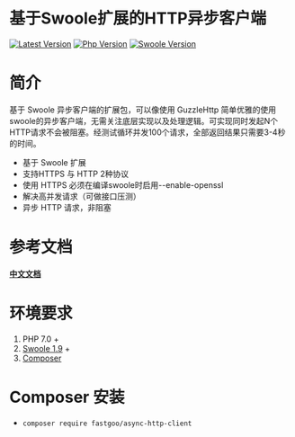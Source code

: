 # 基于Swoole扩展的HTTP异步客户端

[![Latest Version](https://img.shields.io/badge/release-v1.0.0-green.svg?maxAge=2592000)](https://github.com/fastgoo/AsyncHttpClient/releases)
[![Php Version](https://img.shields.io/badge/php-%3E=7.0-brightgreen.svg?maxAge=2592000)](https://secure.php.net/)
[![Swoole Version](https://img.shields.io/badge/swoole-%3E=1.9+-brightgreen.svg?maxAge=2592000)](https://github.com/swoole/swoole-src)

# 简介
基于 Swoole 异步客户端的扩展包，可以像使用 GuzzleHttp 简单优雅的使用swoole的异步客户端，无需关注底层实现以及处理逻辑。可实现同时发起N个HTTP请求不会被阻塞。经测试循环并发100个请求，全部返回结果只需要3-4秒的时间。

- 基于 Swoole 扩展
- 支持HTTPS 与 HTTP 2种协议
- 使用 HTTPS 必须在编译swoole时启用--enable-openssl
- 解决高并发请求（可做接口压测）
- 异步 HTTP 请求，非阻塞


# 参考文档
[**中文文档**](https://wiki.swoole.com/wiki/page/p-http_client.html)


# 环境要求

1. PHP 7.0 +
2. [Swoole 1.9](https://github.com/swoole/swoole-src/releases) +
3. [Composer](https://getcomposer.org/)

# Composer 安装

* `composer require fastgoo/async-http-client`

